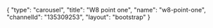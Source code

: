 {
    "type": "carousel",
    "title": "W8 point one",
    "name": "w8-point-one",
    "channelId": "135309253",
    "layout": "bootstrap"
}